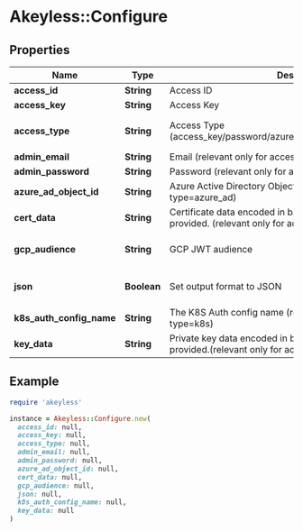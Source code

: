 # Akeyless::Configure

## Properties

| Name | Type | Description | Notes |
| ---- | ---- | ----------- | ----- |
| **access_id** | **String** | Access ID | [optional] |
| **access_key** | **String** | Access Key | [optional] |
| **access_type** | **String** | Access Type (access_key/password/azure_ad/saml/oidc/aws_iam/gcp/k8s) | [optional][default to &#39;access_key&#39;] |
| **admin_email** | **String** | Email (relevant only for access-type&#x3D;password) | [optional] |
| **admin_password** | **String** | Password (relevant only for access-type&#x3D;password) | [optional] |
| **azure_ad_object_id** | **String** | Azure Active Directory ObjectId (relevant only for access-type&#x3D;azure_ad) | [optional] |
| **cert_data** | **String** | Certificate data encoded in base64. Used if file was not provided. (relevant only for access-type&#x3D;cert in Curl Context) | [optional] |
| **gcp_audience** | **String** | GCP JWT audience | [optional][default to &#39;akeyless.io&#39;] |
| **json** | **Boolean** | Set output format to JSON | [optional][default to false] |
| **k8s_auth_config_name** | **String** | The K8S Auth config name (relevant only for access-type&#x3D;k8s) | [optional] |
| **key_data** | **String** | Private key data encoded in base64. Used if file was not provided.(relevant only for access-type&#x3D;cert in Curl Context) | [optional] |

## Example

```ruby
require 'akeyless'

instance = Akeyless::Configure.new(
  access_id: null,
  access_key: null,
  access_type: null,
  admin_email: null,
  admin_password: null,
  azure_ad_object_id: null,
  cert_data: null,
  gcp_audience: null,
  json: null,
  k8s_auth_config_name: null,
  key_data: null
)
```

